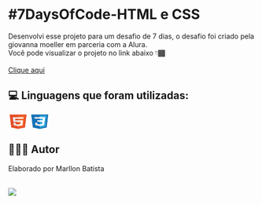 <h1>#7DaysOfCode-HTML e CSS</h1>
Desenvolvi esse projeto para um desafio de 7 dias, o desafio foi criado pela giovanna moeller
em parceria com a Alura.<br/>
Você pode visualizar o projeto no link abaixo 👇🏾<br/><br/>
<a href="https://marllonbatista.github.io/7DaysOfCode-HTML-e-CSS/">Clique aqui</a>
<div style="display: inline_block">
<h2>💻 Linguagens que foram utilizadas:</h2>
 <img align="center" alt="marllon-HTML" height="30" width="40" src="https://raw.githubusercontent.com/devicons/devicon/master/icons/html5/html5-original.svg">
 <img align="center" alt="marllon-CSS" height="30" width="40" src="https://raw.githubusercontent.com/devicons/devicon/master/icons/css3/css3-original.svg">
 
</div>
<h2>​👨🏾‍💻 Autor</h2>
Elaborado por Marllon Batista
<br/><br/>

<a href="https://instagram.com/marllonbatista_" target="_blank"><img src="https://img.shields.io/badge/-Instagram-%23E4405F?style=for-the-badge&logo=instagram&logoColor=white" target="_blank"></a>
  
  
